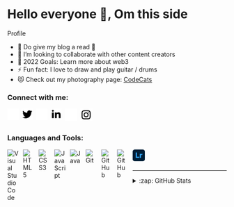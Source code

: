 # Hello everyone 👋, Om this side

Profile

- 🌱 Do give my blog a read 🤣
- 👯 I’m looking to collaborate with other content creators
- 🥅 2022 Goals: Learn more about web3
- ⚡ Fun fact: I love to draw and play guitar / drums
- 😻 Check out my photography page: [CodeCats](https://opensea.io/collection/codecats?search[sortAscending]=true&search[sortBy]=PRICE&search[toggles][0]=BUY_NOW)

### Connect with me:

<a href="https://twitter.com/_OmI_17#gh-dark-mode-only" target="_blank"><img align="left" alt="Twitter" width="26px" src="./icons/twitter-dark.svg#gh-dark-mode-only" style="padding-right:7px;" /></a>

<a href="https://twitter.com/_OmI_17#gh-light-mode-only" target="_blank"><img align="left" alt="Twitter" width="26px" src="./icons/twitter-light.svg#gh-light-mode-only" style="padding-right:7px;" /></a>

<a href="https://www.linkedin.com/in/om-patel-71801a220/#gh-dark-mode-only" target="_blank"><img align="left" alt="Linkedin" width="26px" src="./icons/linkedin-dark.svg#gh-dark-mode-only" style="padding-right:7px;" /></a>

<a href="https://www.linkedin.com/in/om-patel-71801a220/#gh-light-mode-only" target="_blank"><img align="left" alt="Linkedin" width="26px" src="./icons/linkedin-light.svg#gh-light-mode-only" style="padding-right:7px;" /></a>

<a href="https://www.instagram.com/it_is_omi/#gh-dark-mode-only" target="_blank"><img align="left" alt="Instagram" width="28px" src="./icons/insta-dark.svg#gh-dark-mode-only" style="padding-right:7px;" /></a>

<a href="https://www.instagram.com/it_is_omi/#gh-light-mode-only" target="_blank"><img align="left" alt="Instagram" width="28px" src="./icons/insta-light.svg#gh-light-mode-only" style="padding-right:7px;" /></a>

<br/>
<br/>

### Languages and Tools:

<img align="left" alt="Visual Studio Code" width="26px" src="https://cdn.jsdelivr.net/gh/devicons/devicon/icons/vscode/vscode-original.svg" style="padding-right:10px;" />
<img align="left" alt="HTML5" width="26px" src="https://cdn.jsdelivr.net/gh/devicons/devicon/icons/html5/html5-original.svg" style="padding-right:10px;" />
<img align="left" alt="CSS3" width="26px" src="https://cdn.jsdelivr.net/gh/devicons/devicon/icons/css3/css3-original.svg" style="padding-right:10px;" />
<img align="left" alt="JavaScript" width="26px" src="https://cdn.jsdelivr.net/gh/devicons/devicon/icons/javascript/javascript-original.svg" style="padding-right:10px;" />
<img align="left" alt="Java" width="26px" src="https://cdn.jsdelivr.net/gh/devicons/devicon/icons/java/java-original.svg" style="padding-right:10px;" />
<img align="left" alt="Git" width="26px" src="https://cdn.jsdelivr.net/gh/devicons/devicon/icons/git/git-original.svg" style="padding-right:10px;" />
<img align="left" alt="GitHub" width="26px" src="https://user-images.githubusercontent.com/3369400/139447912-e0f43f33-6d9f-45f8-be46-2df5bbc91289.png#gh-dark-mode-only" style="padding-right:10px;" />
<img align="left" alt="GitHub" width="26px" src="https://user-images.githubusercontent.com/3369400/139448065-39a229ba-4b06-434b-bc67-616e2ed80c8f.png#gh-light-mode-only" style="padding-right:10px;" />
<img align="left" alt="Lightroom" width="28px" src="./icons/adobe-lightroom.svg" style="padding-right:10px;" />

<br />
<br />

---

<details>
  <summary>:zap: GitHub Stats</summary>

  <img align="left" alt="codeSTACKr's GitHub Stats" src="https://github-readme-stats.vercel.app/api?username=Omi-17&show_icons=true&hide_border=false&title_color=ff652f&icon_color=FFE400&bg_color=09131B&text_color=ffffff&border_color=0c1a25" />

</details>